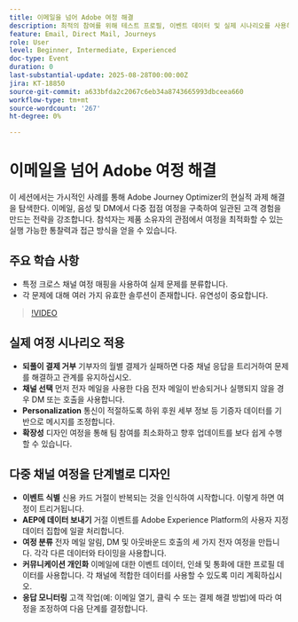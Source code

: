 ```yaml
---
title: 이메일을 넘어 Adobe 여정 해결
description: 최적의 참여를 위해 테스트 프로필, 이벤트 데이터 및 실제 시나리오를 사용하여 Adobe Journey Optimizer으로 멀티채널 여정을 디자인하고 테스트하는 방법에 대해 알아봅니다.
feature: Email, Direct Mail, Journeys
role: User
level: Beginner, Intermediate, Experienced
doc-type: Event
duration: 0
last-substantial-update: 2025-08-28T00:00:00Z
jira: KT-18850
source-git-commit: a633bfda2c2067c6eb34a8743665993dbceea660
workflow-type: tm+mt
source-wordcount: '267'
ht-degree: 0%

---
```



# 이메일을 넘어 Adobe 여정 해결

이 세션에서는 가시적인 사례를 통해 Adobe Journey Optimizer의 현실적 과제 해결을 탐색한다. 이메일, 음성 및 DM에서 다중 접점 여정을 구축하여 일관된 고객 경험을 만드는 전략을 강조합니다. 참석자는 제품 소유자의 관점에서 여정을 최적화할 수 있는 실행 가능한 통찰력과 접근 방식을 얻을 수 있습니다.

## 주요 학습 사항

* 특정 크로스 채널 여정 매핑을 사용하여 실제 문제를 분류합니다.
* 각 문제에 대해 여러 가지 유효한 솔루션이 존재합니다. 유연성이 중요합니다.

>[!VIDEO](https://video.tv.adobe.com/v/3471331/?learn=on&enablevpops)

## 실제 여정 시나리오 적용

* **되풀이 결제 거부** 기부자의 월별 결제가 실패하면 다중 채널 응답을 트리거하여 문제를 해결하고 관계를 유지하십시오.
* **채널 선택** 먼저 전자 메일을 사용한 다음 전자 메일이 반송되거나 실행되지 않을 경우 DM 또는 호출을 사용합니다.
* **Personalization** 통신이 적절하도록 하위 후원 세부 정보 등 기증자 데이터를 기반으로 메시지를 조정합니다.
* **확장성** 디자인 여정을 통해 팀 참여를 최소화하고 향후 업데이트를 보다 쉽게 수행할 수 있습니다.

## 다중 채널 여정을 단계별로 디자인

* **이벤트 식별** 신용 카드 거절이 반복되는 것을 인식하여 시작합니다. 이렇게 하면 여정이 트리거됩니다.
* **AEP에 데이터 보내기** 거절 이벤트를 Adobe Experience Platform의 사용자 지정 데이터 집합에 일괄 처리합니다.
* **여정 분류** 전자 메일 알림, DM 및 아웃바운드 호출의 세 가지 전자 여정을 만듭니다. 각각 다른 데이터와 타이밍을 사용합니다.
* **커뮤니케이션 개인화** 이메일에 대한 이벤트 데이터, 인쇄 및 통화에 대한 프로필 데이터를 사용합니다. 각 채널에 적합한 데이터를 사용할 수 있도록 미리 계획하십시오.
* **응답 모니터링** 고객 작업(예: 이메일 열기, 클릭 수 또는 결제 해결 방법)에 따라 여정을 조정하여 다음 단계를 결정합니다.